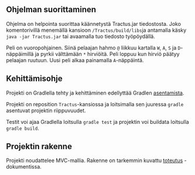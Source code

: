 ## Ohjelman suorittaminen 

Ohjelma on helpointa suorittaa käännetystä Tractus.jar tiedostosta. Joko komentorivillä menemällä kansioon `/Tractus/build/libs`ja antamalla käsky `java -jar Tractus.jar` tai avaamalla tuo tiedosto työpöydällä.

Peli on vuoropohjainen. Siinä pelaajan hahmo `@` liikkuu kartalla `W`, `A`, `S` ja `D`-näppäimillä ja pyrkii välttämään `*` hirviöitä. Peli loppuu kun hirviö päätyy pelaajan ruutuun. Uusi peli alkaa painamalla `A`-näppäintä.


## Kehittämisohje

Projekti on Gradlella tehty ja kehittäminen edellyttää Gradlen [asentamista](https://gradle.org/install/).  

Projekti on reposition `Tractus`-kansiossa ja loitsimalla sen juuressa `gradle` asentuvat projektin riippuvuudet.

Testit voi ajaa Gradlella loitsulla `gradle test` ja projektin voi buildata loitsulla `gradle build`.


## Projektin rakenne

Projekti noudattelee MVC-mallia. Rakenne on tarkemmin kuvattu [toteutus](https://github.com/juhoaj/tiralabra-tractus/blob/master/documentation/toteutus.md) -dokumentissa.



